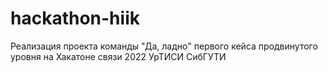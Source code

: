 # hackathon-hiik
Реализация проекта команды "Да, ладно" первого кейса продвинутого уровня на Хакатоне связи 2022 УрТИСИ СибГУТИ
